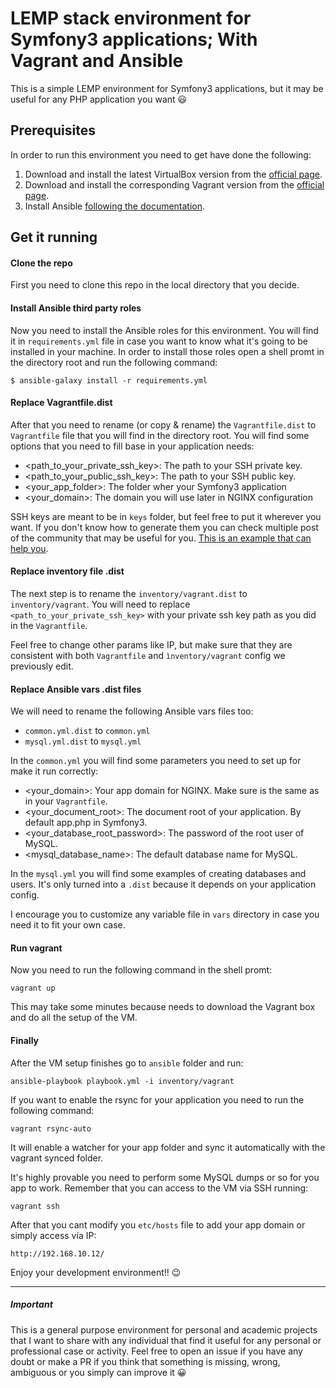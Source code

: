 # LEMP stack environment for Symfony3 applications; With Vagrant and Ansible

This is a simple LEMP environment for Symfony3 applications, but it may be useful for 
any PHP application you want 😃

## Prerequisites
In order to run this environment you need to get have done the following:

1. Download and install the latest VirtualBox version from the 
[official page](https://www.virtualbox.org/wiki/Downloads).
2. Download and install the corresponding Vagrant version from the 
[official page](https://www.vagrantup.com/downloads.html).
3. Install Ansible 
[following the documentation](http://docs.ansible.com/ansible/intro_installation.html).

## Get it running

#### Clone the repo
First you need to clone this repo in the local directory that you decide.

#### Install Ansible third party roles
Now you need to install the Ansible roles for this environment. You will find it
in `requirements.yml` file in case you want to know what it's going to be installed in
your machine. In order to install those roles open a shell promt in the directory 
root and run the following command:
```
$ ansible-galaxy install -r requirements.yml
```

#### Replace Vagrantfile.dist
After that you need to rename (or copy & rename) the `Vagrantfile.dist` to `Vagrantfile` file that you
will find in the directory root. You will find some options that you need to fill base in
your application needs:

* <path_to_your_private_ssh_key>: The path to your SSH private key. 
* <path_to_your_public_ssh_key>: The path to your SSH public key.
* <your_app_folder>: The folder wher your Symfony3 application 
* <your_domain>: The domain you will use later in NGINX configuration

SSH keys are meant to be in `keys` folder, but feel free to put it wherever you want. If
you don't know how to generate them you can check multiple post of the community that may
be useful for you. 
[This is an example that can help you](https://www.digitalocean.com/community/tutorials/how-to-set-up-ssh-keys--2).

#### Replace inventory file .dist
The next step is to rename the `inventory/vagrant.dist` to `inventory/vagrant`. You
will need to replace `<path_to_your_private_ssh_key>` with your private ssh key path
as you did in the `Vagrantfile`. 

Feel free to change other params like IP, but make sure that they are 
consistent with both `Vagrantfile` and `ìnventory/vagrant` config we previously edit.

#### Replace Ansible vars .dist files
We will need to rename the following Ansible vars files too:

* `common.yml.dist` to `common.yml`
* `mysql.yml.dist` to `mysql.yml`

In the `common.yml` you will find some parameters you need to set up for make it run
correctly:

* <your_domain>: Your app domain for NGINX. Make sure is the same as in your `Vagrantfile`.
* <your_document_root>: The document root of your application. By default app.php in Symfony3.
* <your_database_root_password>: The password of the root user of MySQL.
* <mysql_database_name>: The default database name for MySQL.

In the `mysql.yml` you will find some examples of creating databases and users. It's only turned 
into a `.dist` because it depends on your application config.

I encourage you to customize any variable file in `vars` directory in case you need it to fit 
your own case.

#### Run vagrant
Now you need to run the following command in the shell promt:
```
vagrant up
```
This may take some minutes because needs to download the Vagrant box and do all the
setup of the VM.

#### Finally

After the VM setup finishes go to `ansible` folder and run:
```
ansible-playbook playbook.yml -i inventory/vagrant
```

If you want to enable the rsync for your application you need to run the following command:
```
vagrant rsync-auto
```
It will enable a watcher for your app folder and sync it automatically with the vagrant synced folder.

It's highly provable you need to perform some MySQL dumps or so for you app to work. Remember 
that you can access to the VM via SSH running:
```
vagrant ssh
```

After that you cant modify you `etc/hosts` file to add your app domain or simply access vía IP:
```
http://192.168.10.12/
```

Enjoy your development environment!! 😉

---

##### Important
This is a general purpose environment for personal and academic projects that I want to 
share with any individual that find it useful for any personal or professional case or 
activity. Feel free to open an issue if you have any doubt or make a PR if you think that
something is missing, wrong, ambiguous or you simply can improve it 😀
